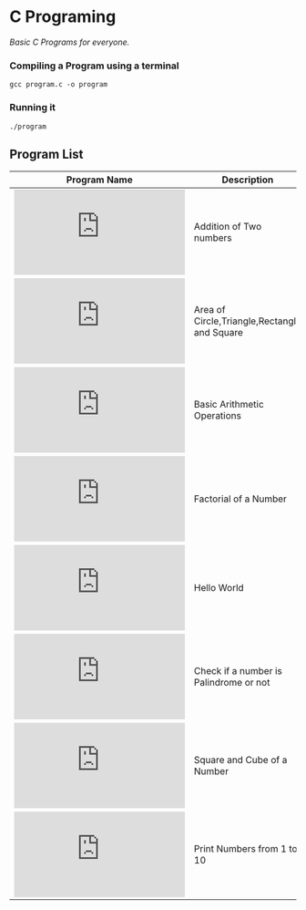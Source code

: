 # C Programing
*Basic C Programs for everyone.*

### Compiling a Program using a terminal

```gcc program.c -o program```

### Running it

```./program```





## Program List

| **Program Name** | **Description** |
| --- | --- |
| ![add.c](https://github.com/ynsnf/C/blob/main/add.c) | Addition of Two numbers |
| ![area.c](https://github.com/ynsnf/C/blob/main/area.c) | Area of Circle,Triangle,Rectangle and Square |
| ![arithmetic.c](https://github.com/ynsnf/C/blob/main/arithmetic.c) | Basic Arithmetic Operations |
| ![fact.c](https://github.com/ynsnf/C/blob/main/fact.c) | Factorial of a Number |
| ![helloworld.c](https://github.com/ynsnf/C/blob/main/helloworld.c) | Hello World |
| ![palnum.c](https://github.com/ynsnf/C/blob/main/palnum.c) | Check if a number is Palindrome or not |
| ![sqrtcube.c](https://github.com/ynsnf/C/blob/main/sqrtcube.c) | Square and Cube of a Number |
| ![ten.c](https://github.com/ynsnf/C/blob/main/ten.c) | Print Numbers from 1 to 10 |



